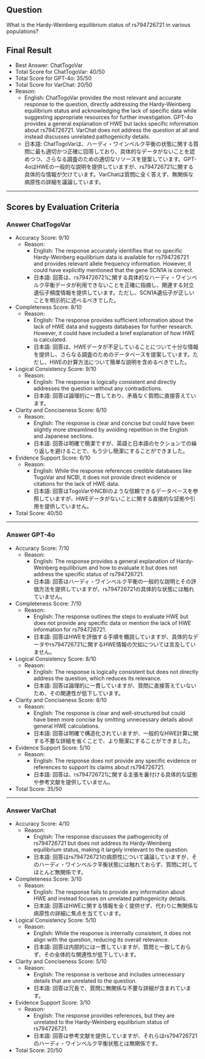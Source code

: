## Question

What is the Hardy-Weinberg equilibrium status of rs794726721 in various populations?

## Final Result

- Best Answer: ChatTogoVar
- Total Score for ChatTogoVar: 40/50
- Total Score for GPT-4o: 35/50
- Total Score for VarChat: 20/50
- Reason:
  - English: ChatTogoVar provides the most relevant and accurate response to the question, directly addressing the Hardy-Weinberg equilibrium status and acknowledging the lack of specific data while suggesting appropriate resources for further investigation. GPT-4o provides a general explanation of HWE but lacks specific information about rs794726721. VarChat does not address the question at all and instead discusses unrelated pathogenicity details.
  - 日本語: ChatTogoVarは、ハーディ・ワインベルク平衡の状態に関する質問に最も適切かつ正確に回答しており、具体的なデータがないことを認めつつ、さらなる調査のための適切なリソースを提案しています。GPT-4oはHWEの一般的な説明を提供していますが、rs794726721に関する具体的な情報が欠けています。VarChatは質問に全く答えず、無関係な病原性の詳細を議論しています。

---

## Scores by Evaluation Criteria

### Answer ChatTogoVar
- Accuracy Score: 9/10
  - Reason: 
    - English: The response accurately identifies that no specific Hardy-Weinberg equilibrium data is available for rs794726721 and provides relevant allele frequency information. However, it could have explicitly mentioned that the gene SCN1A is correct.
    - 日本語: 回答は、rs794726721に関する具体的なハーディ・ワインベルク平衡データが利用できないことを正確に指摘し、関連する対立遺伝子頻度情報を提供しています。ただし、SCN1A遺伝子が正しいことを明示的に述べるべきでした。
- Completeness Score: 8/10
  - Reason: 
    - English: The response provides sufficient information about the lack of HWE data and suggests databases for further research. However, it could have included a brief explanation of how HWE is calculated.
    - 日本語: 回答は、HWEデータが不足していることについて十分な情報を提供し、さらなる調査のためのデータベースを提案しています。ただし、HWEの計算方法について簡単な説明を含めるべきでした。
- Logical Consistency Score: 9/10
  - Reason: 
    - English: The response is logically consistent and directly addresses the question without any contradictions.
    - 日本語: 回答は論理的に一貫しており、矛盾なく質問に直接答えています。
- Clarity and Conciseness Score: 8/10
  - Reason: 
    - English: The response is clear and concise but could have been slightly more streamlined by avoiding repetition in the English and Japanese sections.
    - 日本語: 回答は明確で簡潔ですが、英語と日本語のセクションでの繰り返しを避けることで、もう少し簡潔にすることができました。
- Evidence Support Score: 6/10
  - Reason: 
    - English: While the response references credible databases like TogoVar and NCBI, it does not provide direct evidence or citations for the lack of HWE data.
    - 日本語: 回答はTogoVarやNCBIのような信頼できるデータベースを参照していますが、HWEデータがないことに関する直接的な証拠や引用を提供していません。
- Total Score: 40/50

---

### Answer GPT-4o
- Accuracy Score: 7/10
  - Reason: 
    - English: The response provides a general explanation of Hardy-Weinberg equilibrium and how to evaluate it but does not address the specific status of rs794726721.
    - 日本語: 回答はハーディ・ワインベルク平衡の一般的な説明とその評価方法を提供していますが、rs794726721の具体的な状態には触れていません。
- Completeness Score: 7/10
  - Reason: 
    - English: The response outlines the steps to evaluate HWE but does not provide any specific data or mention the lack of HWE information for rs794726721.
    - 日本語: 回答はHWEを評価する手順を概説していますが、具体的なデータやrs794726721に関するHWE情報の欠如については言及していません。
- Logical Consistency Score: 8/10
  - Reason: 
    - English: The response is logically consistent but does not directly address the question, which reduces its relevance.
    - 日本語: 回答は論理的に一貫していますが、質問に直接答えていないため、その関連性が低下しています。
- Clarity and Conciseness Score: 8/10
  - Reason: 
    - English: The response is clear and well-structured but could have been more concise by omitting unnecessary details about general HWE calculations.
    - 日本語: 回答は明確で構造化されていますが、一般的なHWE計算に関する不要な詳細を省くことで、より簡潔にすることができました。
- Evidence Support Score: 5/10
  - Reason: 
    - English: The response does not provide any specific evidence or references to support its claims about rs794726721.
    - 日本語: 回答は、rs794726721に関する主張を裏付ける具体的な証拠や参考文献を提供していません。
- Total Score: 35/50

---

### Answer VarChat
- Accuracy Score: 4/10
  - Reason: 
    - English: The response discusses the pathogenicity of rs794726721 but does not address its Hardy-Weinberg equilibrium status, making it largely irrelevant to the question.
    - 日本語: 回答はrs794726721の病原性について議論していますが、そのハーディ・ワインベルク平衡状態には触れておらず、質問に対してほとんど無関係です。
- Completeness Score: 3/10
  - Reason: 
    - English: The response fails to provide any information about HWE and instead focuses on unrelated pathogenicity details.
    - 日本語: 回答はHWEに関する情報を全く提供せず、代わりに無関係な病原性の詳細に焦点を当てています。
- Logical Consistency Score: 5/10
  - Reason: 
    - English: While the response is internally consistent, it does not align with the question, reducing its overall relevance.
    - 日本語: 回答は内部的には一貫していますが、質問と一致しておらず、その全体的な関連性が低下しています。
- Clarity and Conciseness Score: 5/10
  - Reason: 
    - English: The response is verbose and includes unnecessary details that are unrelated to the question.
    - 日本語: 回答は冗長で、質問に無関係な不要な詳細が含まれています。
- Evidence Support Score: 3/10
  - Reason: 
    - English: The response provides references, but they are unrelated to the Hardy-Weinberg equilibrium status of rs794726721.
    - 日本語: 回答は参考文献を提供していますが、それらはrs794726721のハーディ・ワインベルク平衡状態とは無関係です。
- Total Score: 20/50